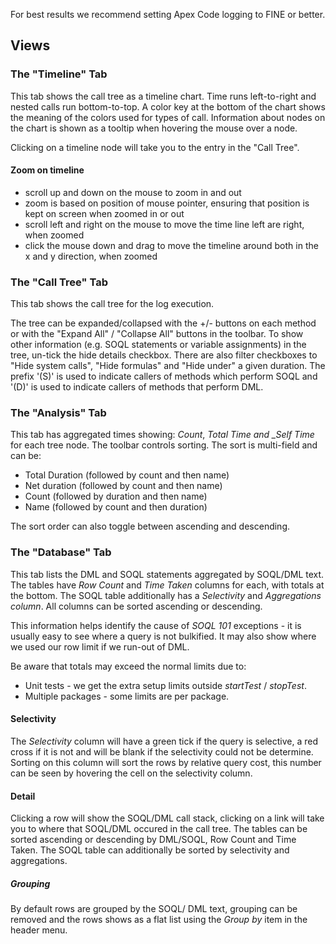 For best results we recommend setting Apex Code logging to FINE or better.

## Views

### The "Timeline" Tab

This tab shows the call tree as a timeline chart. Time runs left-to-right and nested calls run bottom-to-top. A color key at the bottom of the chart shows the meaning of the colors used for types of call. Information about nodes on the chart is shown as a tooltip when hovering the mouse over a node.

Clicking on a timeline node will take you to the entry in the "Call Tree".

#### Zoom on timeline

- scroll up and down on the mouse to zoom in and out
- zoom is based on position of mouse pointer, ensuring that position is kept on screen when zoomed in or out
- scroll left and right on the mouse to move the time line left are right, when zoomed
- click the mouse down and drag to move the timeline around both in the x and y direction, when zoomed

### The "Call Tree" Tab

This tab shows the call tree for the log execution.

The tree can be expanded/collapsed with the +/- buttons on each method or with the "Expand All" / "Collapse All" buttons in the toolbar. To show other information (e.g. SOQL statements or variable assignments) in the tree, un-tick the hide details checkbox. There are also filter checkboxes to "Hide system calls", "Hide formulas" and "Hide under" a given duration. The prefix '(S)' is used to indicate callers of methods which perform SOQL and '(D)' is used to indicate callers of methods that perform DML.

### The "Analysis" Tab

This tab has aggregated times showing: _Count_, _Total Time and \_Self Time_ for each tree node. The toolbar controls sorting. The sort is multi-field and can be:

- Total Duration (followed by count and then name)
- Net duration (followed by count and then name)
- Count (followed by duration and then name)
- Name (followed by count and then duration)

The sort order can also toggle between ascending and descending.

### The "Database" Tab

This tab lists the DML and SOQL statements aggregated by SOQL/DML text. The tables have _Row Count_ and _Time Taken_ columns for each, with totals at the bottom. The SOQL table additionally has a _Selectivity_ and _Aggregations column_. All columns can be sorted ascending or descending.

This information helps identify the cause of _SOQL 101_ exceptions - it is usually easy to see where a query is not bulkified.
It may also show where we used our row limit if we run-out of DML.

Be aware that totals may exceed the normal limits due to:

- Unit tests - we get the extra setup limits outside _startTest_ / _stopTest_.
- Multiple packages - some limits are per package.

#### Selectivity

The _Selectivity_ column will have a green tick if the query is selective, a red cross if it is not and will be blank if the selectivity could not be determine. Sorting on this column will sort the rows by relative query cost, this number can be seen by hovering the cell on the selectivity column.

#### Detail

Clicking a row will show the SOQL/DML call stack, clicking on a link will take you to where that SOQL/DML occured in the call tree.
The tables can be sorted ascending or descending by DML/SOQL, Row Count and Time Taken.
The SOQL table can additionally be sorted by selectivity and aggregations.

##### Grouping

By default rows are grouped by the SOQL/ DML text, grouping can be removed and the rows shows as a flat list using the _Group by_ item in the header menu.
